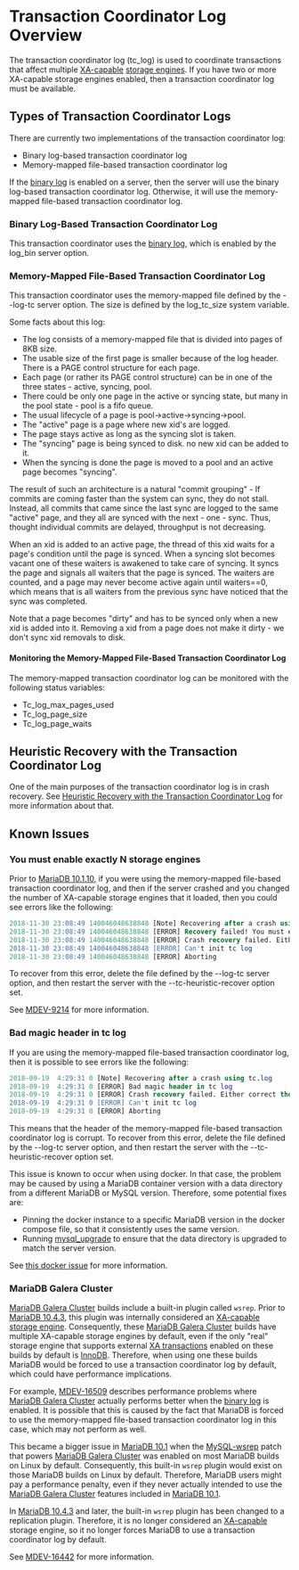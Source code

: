# Transaction Coordinator Log Overview

The transaction coordinator log (tc_log) is used to coordinate transactions that affect multiple [XA-capable](/sql-statements-structure/sql-statements/transactions/xa-transactions) [storage engines](/columns-storage-engines-and-plugins/storage-engines). If you have two or more XA-capable storage engines enabled, then a transaction coordinator log must be available.

## Types of Transaction Coordinator Logs

There are currently two implementations of the transaction coordinator log:

- Binary log-based transaction coordinator log
- Memory-mapped file-based transaction coordinator log

If the [binary log](/mariadb-administration/server-monitoring-logs/binary-log) is enabled on a server, then the server will use the binary log-based transaction coordinator log. Otherwise, it will use the memory-mapped file-based transaction coordinator log.

### Binary Log-Based Transaction Coordinator Log

This transaction coordinator uses the [binary log](/mariadb-administration/server-monitoring-logs/binary-log), which is enabled by the <a undefined>log_bin</a> server option.

### Memory-Mapped File-Based Transaction Coordinator Log

This transaction coordinator uses the memory-mapped file defined by the <a undefined>--log-tc</a> server option. The size is defined by the <a undefined>log_tc_size</a> system variable.

Some facts about this log:

- The log consists of a memory-mapped file that is divided into pages of 8KB size.
- The usable size of the first page is smaller because of the log header. There is a PAGE control structure for each page.
- Each page (or rather its PAGE control structure) can be in one of the three states - active, syncing, pool.
- There could be only one page in the active or syncing state, but many in the pool state - pool is a fifo queue.
- The usual lifecycle of a page is pool-&gt;active-&gt;syncing-&gt;pool.
- The "active" page is a page where new xid's are logged.
- The page stays active as long as the syncing slot is taken.
- The "syncing" page is being synced to disk. no new xid can be added to it.
- When the syncing is done the page is moved to a pool and an active page becomes "syncing".

The result of such an architecture is a natural "commit grouping" - If commits are coming faster than the system can sync, they do not stall. Instead, all commits that came since the last sync are logged to the same "active" page, and they all are synced with the next - one - sync. Thus, thought individual commits are delayed, throughput is not decreasing.

When an xid is added to an active page, the thread of this xid waits for a page's condition until the page is synced. When a syncing slot becomes vacant one of these waiters is awakened to take care of syncing. It syncs the page and signals all waiters that the page is synced. The waiters are counted, and a page may never become active again until waiters==0, which means that is all waiters from the previous sync have noticed that the sync was completed.

Note that a page becomes "dirty" and has to be synced only when a new xid is added into it. Removing a xid from a page does not make it dirty - we don't sync xid removals to disk.

#### Monitoring the Memory-Mapped File-Based Transaction Coordinator Log

The memory-mapped transaction coordinator log can be monitored with the following status variables:

- <a undefined>Tc_log_max_pages_used</a>
- <a undefined>Tc_log_page_size</a>
- <a undefined>Tc_log_page_waits</a>

## Heuristic Recovery with the Transaction Coordinator Log

One of the main purposes of the transaction coordinator log is in crash recovery. See [Heuristic Recovery with the Transaction Coordinator Log](/mariadb-administration/server-monitoring-logs/transaction-coordinator-log/heuristic-recovery-with-the-transaction-coordinator-log) for more information about that.

## Known Issues

### You must enable exactly N storage engines

Prior to [MariaDB 10.1.10](/kb/en/mariadb-10110-release-notes/), if you were using the memory-mapped file-based transaction coordinator log, and then if the server crashed and you changed the number of XA-capable storage engines that it loaded, then you could see errors like the following:

```sql
2018-11-30 23:08:49 140046048638848 [Note] Recovering after a crash using tc.log          
2018-11-30 23:08:49 140046048638848 [ERROR] Recovery failed! You must enable exactly 3 storage engines that support two-phase commit protocol
2018-11-30 23:08:49 140046048638848 [ERROR] Crash recovery failed. Either correct the problem (if it's, for example, out of memory error) and restart, or delete tc log and start mysqld with --tc-heuristic-recover={commit|rollback}
2018-11-30 23:08:49 140046048638848 [ERROR] Can't init tc log
2018-11-30 23:08:49 140046048638848 [ERROR] Aborting
```

To recover from this error, delete the file defined by the <a undefined>--log-tc</a> server option, and then restart the server with the <a undefined>--tc-heuristic-recover</a> option set.

See [MDEV-9214](https://jira.mariadb.org/browse/MDEV-9214) for more information.

### Bad magic header in tc log

If you are using the memory-mapped file-based transaction coordinator log, then it is possible to see errors like the following:

```sql
2018-09-19  4:29:31 0 [Note] Recovering after a crash using tc.log                                                               
2018-09-19  4:29:31 0 [ERROR] Bad magic header in tc log
2018-09-19  4:29:31 0 [ERROR] Crash recovery failed. Either correct the problem (if it's, for example, out of memory error) and restart, or delete tc log and start mysqld with --tc-heuristic-recover={commit|rollback}                                           
2018-09-19  4:29:31 0 [ERROR] Can't init tc log
2018-09-19  4:29:31 0 [ERROR] Aborting
```

This means that the header of the memory-mapped file-based transaction coordinator log is corrupt. To recover from this error, delete the file defined by the <a undefined>--log-tc</a> server option, and then restart the server with the <a undefined>--tc-heuristic-recover</a> option set.

This issue is known to occur when using docker. In that case, the problem may be caused by using a MariaDB container version with a data directory from a different MariaDB or MySQL version. Therefore, some potential fixes are:

- Pinning the docker instance to a specific MariaDB version in the docker compose file, so that it consistently uses the same version.
- Running [mysql_upgrade](/sql-statements-structure/sql-statements/table-statements/mysql_upgrade) to ensure that the data directory is upgraded to match the server version.

See [this docker issue](https://github.com/docker-library/mariadb/issues/201) for more information.

### MariaDB Galera Cluster

[MariaDB Galera Cluster](/replication/galera-cluster) builds include a built-in plugin called `wsrep`. Prior to [MariaDB 10.4.3](/kb/en/mariadb-1043-release-notes/), this plugin was internally considered an [XA-capable](/sql-statements-structure/sql-statements/transactions/xa-transactions) [storage engine](/columns-storage-engines-and-plugins/storage-engines). Consequently, these [MariaDB Galera Cluster](/replication/galera-cluster) builds have multiple XA-capable storage engines by default, even if the only "real" storage engine that supports external [XA transactions](/sql-statements-structure/sql-statements/transactions/xa-transactions) enabled on these builds by default is [InnoDB](/columns-storage-engines-and-plugins/storage-engines/innodb). Therefore, when using one these builds MariaDB would be forced to use a transaction coordinator log by default, which could have performance implications.

For example, [MDEV-16509](https://jira.mariadb.org/browse/MDEV-16509) describes performance problems where [MariaDB Galera Cluster](/replication/galera-cluster) actually performs better when the [binary log](/mariadb-administration/server-monitoring-logs/binary-log) is enabled. It is possible that this is caused by the fact that MariaDB is forced to use the memory-mapped file-based transaction coordinator log in this case, which may not perform as well.

This became a bigger issue in [MariaDB 10.1](/kb/en/what-is-mariadb-101/) when the [MySQL-wsrep](https://github.com/codership/mysql-wsrep) patch that powers [MariaDB Galera Cluster](/replication/galera-cluster) was enabled on most MariaDB builds on Linux by default. Consequently, this built-in `wsrep` plugin would exist on those MariaDB builds on Linux by default. Therefore, MariaDB users might pay a performance penalty, even if they never actually intended to use the [MariaDB Galera Cluster](/replication/galera-cluster) features included in [MariaDB 10.1](/kb/en/what-is-mariadb-101/).

In [MariaDB 10.4.3](/kb/en/mariadb-1043-release-notes/) and later, the built-in `wsrep` plugin has been changed to a replication plugin. Therefore, it is no longer considered an [XA-capable](/sql-statements-structure/sql-statements/transactions/xa-transactions) storage engine, so it no longer forces MariaDB to use a transaction coordinator log by default.

See [MDEV-16442](https://jira.mariadb.org/browse/MDEV-16442) for more information.